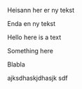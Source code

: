 Heisann her er ny tekst

Enda en ny tekst

Hello here is a text

Something here

Blabla

ajksdhaskjdhasjk
sdf
